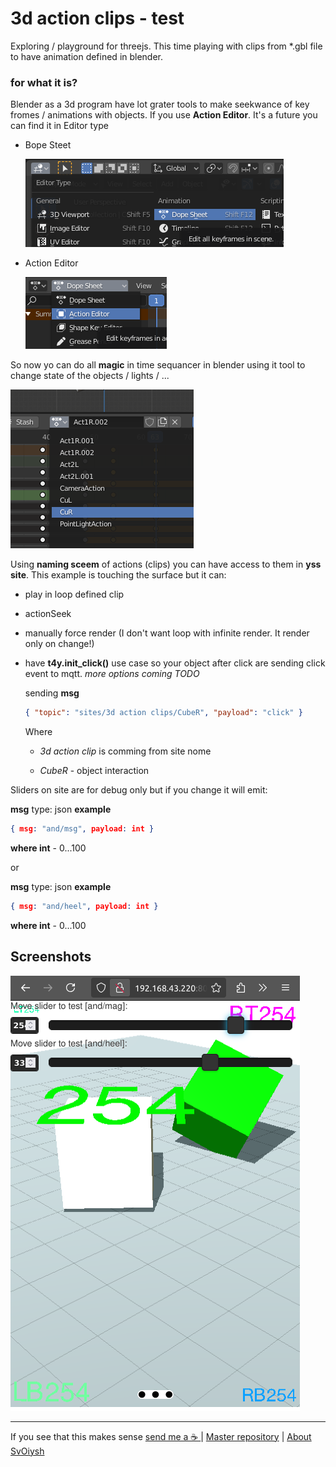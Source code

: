 # 3d action clips - test

Exploring / playground for threejs. This time playing with clips from *.gbl file to have animation defined in blender.

### for what it is?

Blender as a 3d program have lot grater tools to make seekwance of key fromes / animations with objects. If you use **Action Editor**. It's a future you can find it in Editor type 

* Bope Steet
  
  ![](screen_02_dope.png)

* Action Editor
  
  ![](screen_03_action_editor.png)

So now yo can do all **magic** in time sequancer in blender using it tool to change state of the objects / lights / ...

![](screen_04_name_sceem.png)

Using **naming sceem** of actions (clips) you can have access to them in **yss site**. This example is touching the surface but it can:

* play in loop defined clip

* actionSeek

* manually force render (I don't want loop with infinite render. It render only on change!)

* have **t4y.init_click()** use case so your object after click are sending click event to mqtt. *more options coming TODO*
  
  sending **msg**
  
  ```json
  { "topic": "sites/3d action clips/CubeR", "payload": "click" }
  ```
  
  Where 
  
  * *3d action clip* is comming from site nome
  
  * *CubeR* - object interaction



Sliders on site are for debug only but if you change it will emit:

**msg** type: json **example** 

```json
{ msg: "and/msg", payload: int }
```

**where int** - 0...100

or

**msg** type: json **example**

```json
{ msg: "and/heel", payload: int }
```

**where int** - 0...100





## Screenshots

![](./screen_01.png)

---

If you see that this makes sense [ send me a ☕ ](https://ko-fi.com/B0B0DFYGS) | [Master repository](https://github.com/yOyOeK1/oiyshTerminal) | [About SvOiysh](https://www.youtube.com/@svoiysh)
